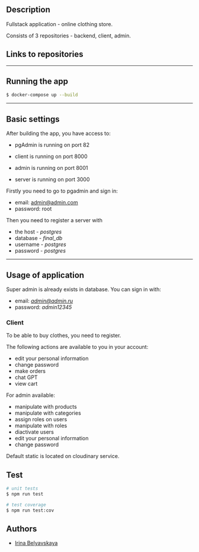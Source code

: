 
## Description

Fullstack application - online clothing store.



Consists of 3 repositories - backend, client, admin.

## Links to repositories


---

## Running the app

```bash
$ docker-compose up --build
```

---

## Basic settings

After building the app, you have access to:

* pgAdmin is running on port 82

* client is running on port 8000

* admin is running on port 8001

* server is running on port 3000


Firstly you need to go to pgadmin and sign in: 

* email: admin@admin.com
* password: root


Then you need to register a server with

* the host - *postgres*  
* database - *final_db* 
* username - *postgres*  
* password - *postgres*



---

## Usage of application

Super admin is already exists in database. You can sign in with:

* email: *admin@admin.ru*
* password: *admin12345*

### Client

To be able to buy clothes, you need to register.



The following actions are available to you in your account:
* edit your personal information
* change password
* make orders
* chat GPT
* view cart


For admin available: 
* manipulate with products
* manipulate with categories
* assign roles on users
* manipulate with roles
* diactivate users
* edit your personal information
* change password


Default static is located on cloudinary service.

## Test

```bash
# unit tests
$ npm run test

# test coverage
$ npm run test:cov
```


## Authors

- [Irina Belyavskaya](https://github.com/Irina-Belyavskaya)

